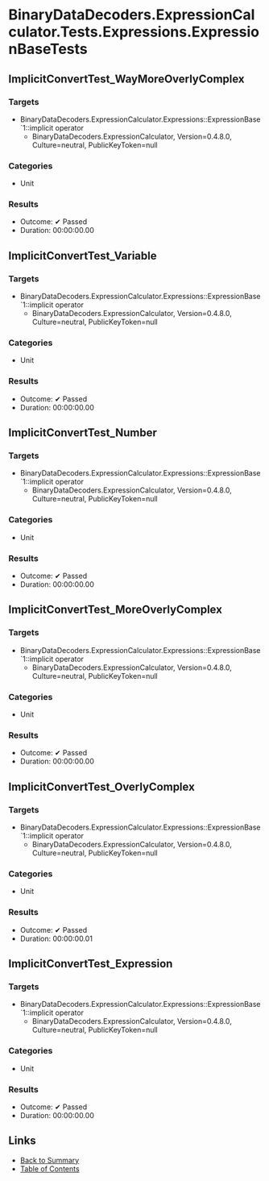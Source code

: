 # BinaryDataDecoders.ExpressionCalculator.Tests.Expressions.ExpressionBaseTests

## ImplicitConvertTest_WayMoreOverlyComplex

### Targets

* BinaryDataDecoders.ExpressionCalculator.Expressions::ExpressionBase`1::implicit operator
  * BinaryDataDecoders.ExpressionCalculator, Version=0.4.8.0, Culture=neutral, PublicKeyToken=null

### Categories

* Unit

### Results

* Outcome: ✔ Passed
* Duration: 00:00:00.00

## ImplicitConvertTest_Variable

### Targets

* BinaryDataDecoders.ExpressionCalculator.Expressions::ExpressionBase`1::implicit operator
  * BinaryDataDecoders.ExpressionCalculator, Version=0.4.8.0, Culture=neutral, PublicKeyToken=null

### Categories

* Unit

### Results

* Outcome: ✔ Passed
* Duration: 00:00:00.00

## ImplicitConvertTest_Number

### Targets

* BinaryDataDecoders.ExpressionCalculator.Expressions::ExpressionBase`1::implicit operator
  * BinaryDataDecoders.ExpressionCalculator, Version=0.4.8.0, Culture=neutral, PublicKeyToken=null

### Categories

* Unit

### Results

* Outcome: ✔ Passed
* Duration: 00:00:00.00

## ImplicitConvertTest_MoreOverlyComplex

### Targets

* BinaryDataDecoders.ExpressionCalculator.Expressions::ExpressionBase`1::implicit operator
  * BinaryDataDecoders.ExpressionCalculator, Version=0.4.8.0, Culture=neutral, PublicKeyToken=null

### Categories

* Unit

### Results

* Outcome: ✔ Passed
* Duration: 00:00:00.00

## ImplicitConvertTest_OverlyComplex

### Targets

* BinaryDataDecoders.ExpressionCalculator.Expressions::ExpressionBase`1::implicit operator
  * BinaryDataDecoders.ExpressionCalculator, Version=0.4.8.0, Culture=neutral, PublicKeyToken=null

### Categories

* Unit

### Results

* Outcome: ✔ Passed
* Duration: 00:00:00.01

## ImplicitConvertTest_Expression

### Targets

* BinaryDataDecoders.ExpressionCalculator.Expressions::ExpressionBase`1::implicit operator
  * BinaryDataDecoders.ExpressionCalculator, Version=0.4.8.0, Culture=neutral, PublicKeyToken=null

### Categories

* Unit

### Results

* Outcome: ✔ Passed
* Duration: 00:00:00.00

## Links

* [Back to Summary](../Summary.md)
* [Table of Contents](../../TOC.md)
